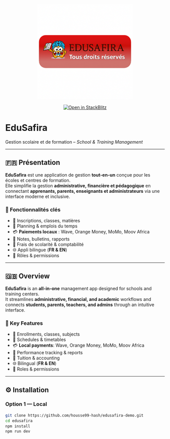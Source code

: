 <p align="center">
  <img src="EDUSAFIRA_README_PACK_2025/public/edusafira-badge.png" 
       alt="EduSafira Badge" width="300"/>
</p>

<p align="center">
  <a href="https://stackblitz.com/github/housse99-hash/edusafira-demo">
    <img src="https://developer.stackblitz.com/img/open_in_stackblitz.svg" alt="Open in StackBlitz"/>
  </a>
</p>

# EduSafira

Gestion scolaire et de formation – *School & Training Management*

---

## 🇫🇷 Présentation

**EduSafira** est une application de gestion **tout-en-un** conçue pour les écoles et centres de formation.  
Elle simplifie la gestion **administrative, financière et pédagogique** en connectant **apprenants, parents, enseignants et administrateurs** via une interface moderne et inclusive.

### 🚀 Fonctionnalités clés
- 🏫 Inscriptions, classes, matières  
- 📅 Planning & emplois du temps  
- 💳 **Paiements locaux** : Wave, Orange Money, MoMo, Moov Africa  
- 📑 Notes, bulletins, rapports  
- 💼 Frais de scolarité & comptabilité  
- 🌐 Appli bilingue (**FR & EN**)  
- 🔐 Rôles & permissions  

---

## 🇬🇧 Overview

**EduSafira** is an **all-in-one** management app designed for schools and training centers.  
It streamlines **administrative, financial, and academic** workflows and connects **students, parents, teachers, and admins** through an intuitive interface.

### 🚀 Key Features
- 🏫 Enrollments, classes, subjects  
- 📅 Schedules & timetables  
- 💳 **Local payments**: Wave, Orange Money, MoMo, Moov Africa  
- 📑 Performance tracking & reports  
- 💼 Tuition & accounting  
- 🌐 Bilingual (**FR & EN**)  
- 🔐 Roles & permissions  

---

## ⚙️ Installation

### Option 1 — Local

```bash
git clone https://github.com/housse99-hash/edusafira-demo.git
cd edusafira
npm install
npm run dev
